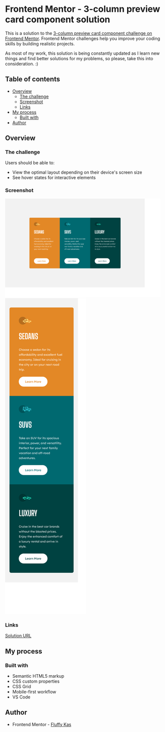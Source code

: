 # Frontend Mentor - 3-column preview card component solution

This is a solution to the [3-column preview card component challenge on Frontend Mentor](https://www.frontendmentor.io/challenges/3column-preview-card-component-pH92eAR2-). Frontend Mentor challenges help you improve your coding skills by building realistic projects. 

As most of my work, this solution is being constantly updated as I learn new things and find better solutions for my problems, so please, take this into consideration. :)

## Table of contents

- [Overview](#overview)
  - [The challenge](#the-challenge)
  - [Screenshot](#screenshot)
  - [Links](#links)
- [My process](#my-process)
  - [Built with](#built-with)
- [Author](#author)

## Overview

### The challenge

Users should be able to:

- View the optimal layout depending on their device's screen size
- See hover states for interactive elements

### Screenshot

![](./screenshots/3-column-card-desktop.png)
![](./screenshots/3-column-card-mobile.png)

### Links

[Solution URL](https://fluffykas.github.io/3-column-card/)

## My process

### Built with

- Semantic HTML5 markup
- CSS custom properties
- CSS Grid
- Mobile-first workflow
- VS Code

## Author

- Frontend Mentor - [Fluffy Kas](https://www.frontendmentor.io/profile/FluffyKas)


